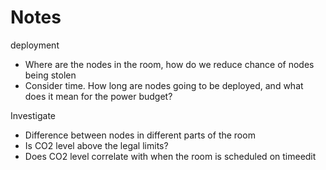 # Notes

deployment

- Where are the nodes in the room, how do we reduce chance of nodes being stolen
- Consider time. How long are nodes going to be deployed, and what does it mean for the power budget?

Investigate

- Difference between nodes in different parts of the room
- Is CO2 level above the legal limits?
- Does CO2 level correlate with when the room is scheduled on timeedit